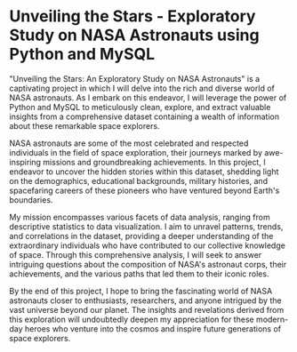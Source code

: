 # Unveiling the Stars - Exploratory Study on NASA Astronauts using Python and MySQL


"Unveiling the Stars: An Exploratory Study on NASA Astronauts" is a captivating project in which I will delve into the rich and diverse world of NASA astronauts. As I embark on this endeavor, I will leverage the power of Python and MySQL to meticulously clean, explore, and extract valuable insights from a comprehensive dataset containing a wealth of information about these remarkable space explorers.

NASA astronauts are some of the most celebrated and respected individuals in the field of space exploration, their journeys marked by awe-inspiring missions and groundbreaking achievements. In this project, I endeavor to uncover the hidden stories within this dataset, shedding light on the demographics, educational backgrounds, military histories, and spacefaring careers of these pioneers who have ventured beyond Earth's boundaries.

My mission encompasses various facets of data analysis, ranging from descriptive statistics to data visualization. I aim to unravel patterns, trends, and correlations in the dataset, providing a deeper understanding of the extraordinary individuals who have contributed to our collective knowledge of space. Through this comprehensive analysis, I will seek to answer intriguing questions about the composition of NASA's astronaut corps, their achievements, and the various paths that led them to their iconic roles.

By the end of this project, I hope to bring the fascinating world of NASA astronauts closer to enthusiasts, researchers, and anyone intrigued by the vast universe beyond our planet. The insights and revelations derived from this exploration will undoubtedly deepen my appreciation for these modern-day heroes who venture into the cosmos and inspire future generations of space explorers.

